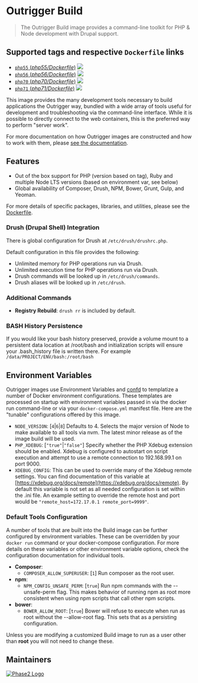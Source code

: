 # Outrigger Build

> The Outrigger Build image provides a command-line toolkit for PHP & Node development with Drupal support.

## Supported tags and respective `Dockerfile` links

-	[`php55` (*php55/Dockerfile*)](https://github.com/phase2/docker-build/blob/master/php55/Dockerfile) [![](https://images.microbadger.com/badges/image/outrigger/build:php55.svg)](https://microbadger.com/images/outrigger/build:php55 "Get your own image badge on microbadger.com")
-	[`php56` (*php56/Dockerfile*)](https://github.com/phase2/docker-build/blob/master/php56/Dockerfile) [![](https://images.microbadger.com/badges/image/outrigger/build:php56.svg)](https://microbadger.com/images/outrigger/build:php56 "Get your own image badge on microbadger.com")
-	[`php70` (*php70/Dockerfile*)](https://github.com/phase2/docker-build/blob/master/php70/Dockerfile) [![](https://images.microbadger.com/badges/image/outrigger/build:php70.svg)](https://microbadger.com/images/outrigger/build:php70 "Get your own image badge on microbadger.com")
-	[`php71` (*php71/Dockerfile*)](https://github.com/phase2/docker-build/blob/master/php71/Dockerfile) [![](https://images.microbadger.com/badges/image/outrigger/build:php71.svg)](https://microbadger.com/images/outrigger/build:php71 "Get your own image badge on microbadger.com")

This image provides the many development tools necessary to build applications
the Outrigger way, bundled with a wide array of tools useful for development and
troubleshooting via the command-line interface. While it is possible to directly
connect to the web containers, this is the preferred way to perform "server work".

For more documentation on how Outrigger images are constructed and how to work
with them, please [see the documentation](http://docs.outrigger.sh).

## Features

* Out of the box support for PHP (version based on tag), Ruby and multiple Node LTS versions (based on environment var, see below)
* Global availability of Composer, Drush, NPM, Bower, Grunt, Gulp, and Yeoman.

For more details of specific packages, libraries, and utilities, please see the
[Dockerfile](https://github.com/phase2/docker-build/blob/master/php71/Dockerfile).

### Drush (Drupal Shell) Integration

There is global configuration for Drush at `/etc/drush/drushrc.php`.

Default configuration in this file provides the following:

* Unlimited memory for PHP operations run via Drush.
* Unlimited execution time for PHP operations run via Drush.
* Drush commands will be looked up in `/etc/drush/commands`.
* Drush aliases will be looked up in `/etc/drush`.

### Additional Commands

* **Registry Rebuild**: `drush rr` is included by default.

### BASH History Persistence

If you would like your bash history preserved, provide a volume mount to a persistent
data location at /root/bash and initialization scripts will ensure your .bash\_history
file is written there. For example `/data/PROJECT/ENV/bash:/root/bash`

## Environment Variables

Outrigger images use Environment Variables and [confd](https://github.com/kelseyhightower/confd) to templatize a number 
of Docker environment configurations. These templates are processed on startup with environment variables passed in 
via the docker run command-line or via your `docker-compose.yml` manifest file. Here are the "tunable" configurations 
offered by this image.

* `NODE_VERSION`: [`4`|`6`|`8`] Defaults to 4. Selects the major version of Node
  to make available to all tools via nvm. The latest minor release as of the image build will be used.
* `PHP_XDEBUG`: [`"true"`|`"false"`] Specify whether the PHP Xdebug extension should be enabled. Xdebug is configured to autostart on script execution and attempt to use a remote connection to 192.168.99.1 on port 9000.
* `XDEBUG_CONFIG`: This can be used to override many of the Xdebug remote settings. You can find documentation of this variable at [https://xdebug.org/docs/remote](https://xdebug.org/docs/remote). By default this variable is not set as all needed configuration is set within the .ini file. An example setting to override the remote host and port would be `"remote_host=172.17.0.1 remote_port=9999"`.

### Default Tools Configuration

A number of tools that are built into the Build image can be further configured by environment variables. These can be overridden
by your `docker run` command or your docker-compose configuration. For more details on these variables or other environment variable
options, check the configuration documentation for individual tools.

* **Composer**:
    * `COMPOSER_ALLOW_SUPERUSER`: [`1`] Run composer as the root user.
* **npm**:
    * `NPM_CONFIG_UNSAFE_PERM`: [`true`] Run npm commands with the --unsafe-perm flag. This makes behavior of running npm as root more consistent when using npm scripts that call other npm scripts.
* **bower**:
    * `BOWER_ALLOW_ROOT`: [`true`] Bower will refuse to execute when run as root without the --allow-root flag. This sets that as a persisting configuration.

Unless you are modifying a customized Build image to run as a user other than **root** you will not need to change these.

## Maintainers

[![Phase2 Logo](https://s3.amazonaws.com/phase2.public/logos/phase2-logo.png)](https://www.phase2technology.com)
